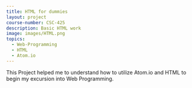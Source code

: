 ```yaml
---
title: HTML for dummies
layout: project
course-number: CSC-425
description: Basic HTML work
image: images/HTML.png
topics:
  - Web-Programming
  - HTML
  - Atom.io
---
```


This Project helped me to understand how to utilize Atom.io and HTML to begin my excursion into Web Programming.

